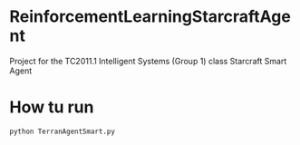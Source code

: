 # ReinforcementLearningStarcraftAgent
Project for the TC2011.1 Intelligent Systems (Group 1) class
Starcraft Smart Agent

# How tu run
```
python TerranAgentSmart.py
```
